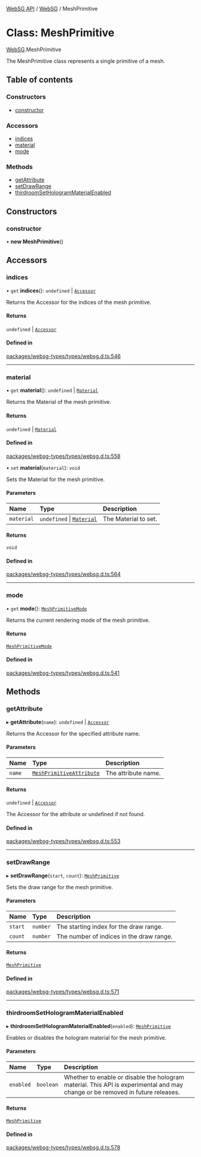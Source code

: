 [WebSG API](../README.md) / [WebSG](../modules/WebSG.md) / MeshPrimitive

# Class: MeshPrimitive

[WebSG](../modules/WebSG.md).MeshPrimitive

The MeshPrimitive class represents a single primitive of a mesh.

## Table of contents

### Constructors

- [constructor](WebSG.MeshPrimitive.md#constructor)

### Accessors

- [indices](WebSG.MeshPrimitive.md#indices)
- [material](WebSG.MeshPrimitive.md#material)
- [mode](WebSG.MeshPrimitive.md#mode)

### Methods

- [getAttribute](WebSG.MeshPrimitive.md#getattribute)
- [setDrawRange](WebSG.MeshPrimitive.md#setdrawrange)
- [thirdroomSetHologramMaterialEnabled](WebSG.MeshPrimitive.md#thirdroomsethologrammaterialenabled)

## Constructors

### constructor

• **new MeshPrimitive**()

## Accessors

### indices

• `get` **indices**(): `undefined` \| [`Accessor`](WebSG.Accessor.md)

Returns the Accessor for the indices of the mesh primitive.

#### Returns

`undefined` \| [`Accessor`](WebSG.Accessor.md)

#### Defined in

[packages/websg-types/types/websg.d.ts:546](https://github.com/thirdroom/thirdroom/blob/c8b57e0e/packages/websg-types/types/websg.d.ts#L546)

___

### material

• `get` **material**(): `undefined` \| [`Material`](WebSG.Material.md)

Returns the Material of the mesh primitive.

#### Returns

`undefined` \| [`Material`](WebSG.Material.md)

#### Defined in

[packages/websg-types/types/websg.d.ts:558](https://github.com/thirdroom/thirdroom/blob/c8b57e0e/packages/websg-types/types/websg.d.ts#L558)

• `set` **material**(`material`): `void`

Sets the Material for the mesh primitive.

#### Parameters

| Name | Type | Description |
| :------ | :------ | :------ |
| `material` | `undefined` \| [`Material`](WebSG.Material.md) | The Material to set. |

#### Returns

`void`

#### Defined in

[packages/websg-types/types/websg.d.ts:564](https://github.com/thirdroom/thirdroom/blob/c8b57e0e/packages/websg-types/types/websg.d.ts#L564)

___

### mode

• `get` **mode**(): [`MeshPrimitiveMode`](../enums/WebSG.MeshPrimitiveMode.md)

Returns the current rendering mode of the mesh primitive.

#### Returns

[`MeshPrimitiveMode`](../enums/WebSG.MeshPrimitiveMode.md)

#### Defined in

[packages/websg-types/types/websg.d.ts:541](https://github.com/thirdroom/thirdroom/blob/c8b57e0e/packages/websg-types/types/websg.d.ts#L541)

## Methods

### getAttribute

▸ **getAttribute**(`name`): `undefined` \| [`Accessor`](WebSG.Accessor.md)

Returns the Accessor for the specified attribute name.

#### Parameters

| Name | Type | Description |
| :------ | :------ | :------ |
| `name` | [`MeshPrimitiveAttribute`](../enums/WebSG.MeshPrimitiveAttribute.md) | The attribute name. |

#### Returns

`undefined` \| [`Accessor`](WebSG.Accessor.md)

The Accessor for the attribute or undefined if not found.

#### Defined in

[packages/websg-types/types/websg.d.ts:553](https://github.com/thirdroom/thirdroom/blob/c8b57e0e/packages/websg-types/types/websg.d.ts#L553)

___

### setDrawRange

▸ **setDrawRange**(`start`, `count`): [`MeshPrimitive`](WebSG.MeshPrimitive.md)

Sets the draw range for the mesh primitive.

#### Parameters

| Name | Type | Description |
| :------ | :------ | :------ |
| `start` | `number` | The starting index for the draw range. |
| `count` | `number` | The number of indices in the draw range. |

#### Returns

[`MeshPrimitive`](WebSG.MeshPrimitive.md)

#### Defined in

[packages/websg-types/types/websg.d.ts:571](https://github.com/thirdroom/thirdroom/blob/c8b57e0e/packages/websg-types/types/websg.d.ts#L571)

___

### thirdroomSetHologramMaterialEnabled

▸ **thirdroomSetHologramMaterialEnabled**(`enabled`): [`MeshPrimitive`](WebSG.MeshPrimitive.md)

Enables or disables the hologram material for the mesh primitive.

#### Parameters

| Name | Type | Description |
| :------ | :------ | :------ |
| `enabled` | `boolean` | Whether to enable or disable the hologram material. This API is experimental and may change or be removed in future releases. |

#### Returns

[`MeshPrimitive`](WebSG.MeshPrimitive.md)

#### Defined in

[packages/websg-types/types/websg.d.ts:578](https://github.com/thirdroom/thirdroom/blob/c8b57e0e/packages/websg-types/types/websg.d.ts#L578)
